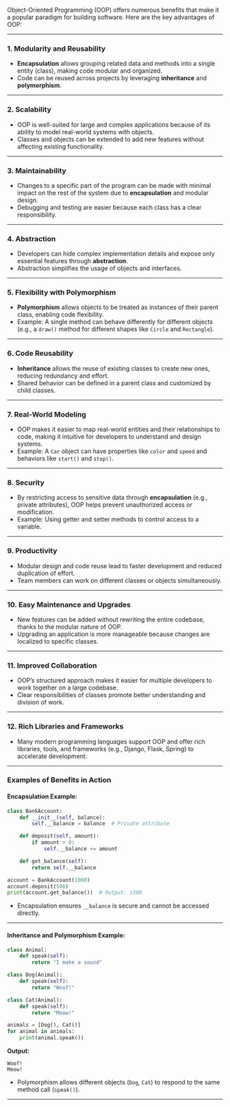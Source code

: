 Object-Oriented Programming (OOP) offers numerous benefits that make it a popular paradigm for building software. Here are the key advantages of OOP:

---

### **1. Modularity and Reusability**
- **Encapsulation** allows grouping related data and methods into a single entity (class), making code modular and organized.  
- Code can be reused across projects by leveraging **inheritance** and **polymorphism**.  

---

### **2. Scalability**
- OOP is well-suited for large and complex applications because of its ability to model real-world systems with objects.  
- Classes and objects can be extended to add new features without affecting existing functionality.

---

### **3. Maintainability**
- Changes to a specific part of the program can be made with minimal impact on the rest of the system due to **encapsulation** and modular design.  
- Debugging and testing are easier because each class has a clear responsibility.

---

### **4. Abstraction**
- Developers can hide complex implementation details and expose only essential features through **abstraction**.  
- Abstraction simplifies the usage of objects and interfaces.

---

### **5. Flexibility with Polymorphism**
- **Polymorphism** allows objects to be treated as instances of their parent class, enabling code flexibility.  
- Example: A single method can behave differently for different objects (e.g., a `draw()` method for different shapes like `Circle` and `Rectangle`).

---

### **6. Code Reusability**
- **Inheritance** allows the reuse of existing classes to create new ones, reducing redundancy and effort.  
- Shared behavior can be defined in a parent class and customized by child classes.

---

### **7. Real-World Modeling**
- OOP makes it easier to map real-world entities and their relationships to code, making it intuitive for developers to understand and design systems.  
- Example: A `Car` object can have properties like `color` and `speed` and behaviors like `start()` and `stop()`.

---

### **8. Security**
- By restricting access to sensitive data through **encapsulation** (e.g., private attributes), OOP helps prevent unauthorized access or modification.  
- Example: Using getter and setter methods to control access to a variable.

---

### **9. Productivity**
- Modular design and code reuse lead to faster development and reduced duplication of effort.  
- Team members can work on different classes or objects simultaneously.

---

### **10. Easy Maintenance and Upgrades**
- New features can be added without rewriting the entire codebase, thanks to the modular nature of OOP.  
- Upgrading an application is more manageable because changes are localized to specific classes.

---

### **11. Improved Collaboration**
- OOP’s structured approach makes it easier for multiple developers to work together on a large codebase.  
- Clear responsibilities of classes promote better understanding and division of work.

---

### **12. Rich Libraries and Frameworks**
- Many modern programming languages support OOP and offer rich libraries, tools, and frameworks (e.g., Django, Flask, Spring) to accelerate development.

---

### **Examples of Benefits in Action**

#### **Encapsulation Example:**
```python
class BankAccount:
    def __init__(self, balance):
        self.__balance = balance  # Private attribute

    def deposit(self, amount):
        if amount > 0:
            self.__balance += amount

    def get_balance(self):
        return self.__balance

account = BankAccount(1000)
account.deposit(500)
print(account.get_balance())  # Output: 1500
```
- Encapsulation ensures `__balance` is secure and cannot be accessed directly.

---

#### **Inheritance and Polymorphism Example:**
```python
class Animal:
    def speak(self):
        return "I make a sound"

class Dog(Animal):
    def speak(self):
        return "Woof!"

class Cat(Animal):
    def speak(self):
        return "Meow!"

animals = [Dog(), Cat()]
for animal in animals:
    print(animal.speak())
```
**Output:**  
```
Woof!  
Meow!
```
- Polymorphism allows different objects (`Dog`, `Cat`) to respond to the same method call (`speak()`).

---

